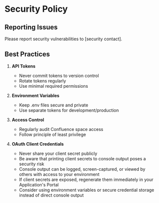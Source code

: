 # Security Policy

## Reporting Issues

Please report security vulnerabilities to [security contact].

## Best Practices

1. **API Tokens**
   - Never commit tokens to version control
   - Rotate tokens regularly
   - Use minimal required permissions

2. **Environment Variables**
   - Keep .env files secure and private
   - Use separate tokens for development/production

3. **Access Control**
   - Regularly audit Confluence space access
   - Follow principle of least privilege

4. **OAuth Client Credentials**
   - Never share your client secret publicly
   - Be aware that printing client secrets to console output poses a security risk
   - Console output can be logged, screen-captured, or viewed by others with access to your environment
   - If client secrets are exposed, regenerate them immediately in your Application's Portal
   - Consider using environment variables or secure credential storage instead of direct console output
